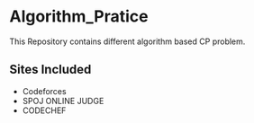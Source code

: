 # Algorithm_Pratice
This Repository contains different algorithm based CP problem.

## Sites Included
- Codeforces
- SPOJ ONLINE JUDGE
- CODECHEF
